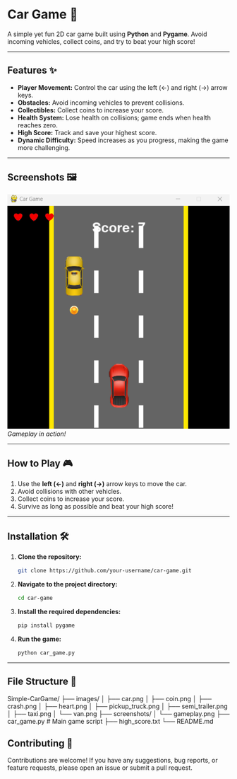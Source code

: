 # Car Game 🚗

A simple yet fun 2D car game built using **Python** and **Pygame**. Avoid incoming vehicles, collect coins, and try to beat your high score!

---

## Features ✨

- **Player Movement:** Control the car using the left (←) and right (→) arrow keys.
- **Obstacles:** Avoid incoming vehicles to prevent collisions.
- **Collectibles:** Collect coins to increase your score.
- **Health System:** Lose health on collisions; game ends when health reaches zero.
- **High Score:** Track and save your highest score.
- **Dynamic Difficulty:** Speed increases as you progress, making the game more challenging.

---

## Screenshots 🖼️

![Gameplay Screenshot](screenshot/gameplay.png)
*Gameplay in action!*

---

## How to Play 🎮

1. Use the **left (←)** and **right (→)** arrow keys to move the car.
2. Avoid collisions with other vehicles.
3. Collect coins to increase your score.
4. Survive as long as possible and beat your high score!

---

## Installation 🛠️

1. **Clone the repository:**
   ```bash
   git clone https://github.com/your-username/car-game.git

2. **Navigate to the project directory:**
   ```bash
   cd car-game

3. **Install the required dependencies:**
   ```bash
   pip install pygame

3. **Run the game:**
   ```bash
   python car_game.py

---

## File Structure 📂
Simple-CarGame/
├── images/ 
│ ├── car.png
│ ├── coin.png
│ ├── crash.png
│ ├── heart.png
│ ├── pickup_truck.png
│ ├── semi_trailer.png
│ ├── taxi.png
│ └── van.png
├── screenshots/ 
│ └── gameplay.png
├── car_game.py # Main game script
├── high_score.txt 
└── README.md 

## Contributing 🤝
Contributions are welcome! If you have any suggestions, bug reports, or feature requests, please open an issue or submit a pull request.



